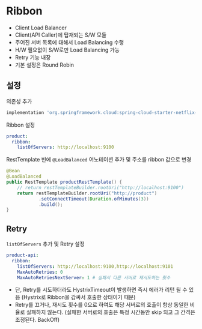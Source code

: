 # Ribbon
- Client Load Balancer  
- Client(API Caller)에 탑재되는 S/W 모듈
- 주어진 서버 목록에 대해서 Load Balancing 수행
- H/W 필요없이 S/W로만 Load Balancing 가능
- Retry 기능 내장
- 기본 설정은 Round Robin

## 설정
의존성 추가
````gradle
implementation 'org.springframework.cloud:spring-cloud-starter-netflix-ribbon'
````

Ribbon 설정
````yaml
product:
  ribbon:
    listOfServers: http://localhost:9100
````

RestTemplate 빈에 `@LoadBalanced` 어노테이션 추가 및 주소를 ribbon 값으로 변경
````java
@Bean
@LoadBalanced
public RestTemplate productRestTemplate() {
    // return restTemplateBuilder.rootUri("http://localhost:9100")
    return restTemplateBuilder.rootUri("http://product")
            .setConnectTimeout(Duration.ofMinutes(3))
            .build();
}
````

## Retry
`listOfServers` 추가 및 Retry 설정  
```yaml
product-api:
  ribbon:
    listOfServers: http://localhost:9100,http://localhost:9101
    MaxAutoRetries: 0
    MaxAutoRetriesNextServer: 1 # 실패시 다른 서버로 재시도하는 횟수
```
- 단, Retry를 시도하더라도 HystrixTimeout이 발생하면 즉시 에러가 리턴 될 수 있음 (Hystrix로 Ribbon을 감싸서 호출한 상태이기 때문)
- Retry를 끄거나, 재시도 횟수를 0으로 하여도 해당 서버로의 호출이 항상 동일한 비율로 실패하지 않는다. (실패한 서버로의 호출은 특정 시간동안 skip 되고 그 간격은 조정된다. BackOff)